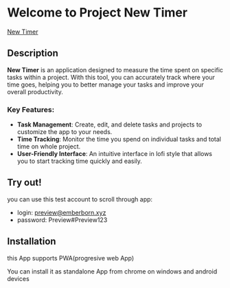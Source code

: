 # Welcome to Project New Timer

[New Timer](https://newtimer.vercel.app/)

## Description

**New Timer** is an application designed to measure the time spent on specific tasks within a project. With this tool, you can accurately track where your time goes, helping you to better manage your tasks and improve your overall productivity.

### Key Features:

- **Task Management**: Create, edit, and delete tasks and projects to customize the app to your needs.
- **Time Tracking**: Monitor the time you spend on individual tasks and total time on whole project.
- **User-Friendly Interface**: An intuitive interface in lofi style that allows you to start tracking time quickly and easily.

## Try out!

you can use this test account to scroll through app:

- login: preview@emberborn.xyz
- password: Preview#Preview123

## Installation

this App supports PWA(progresive web App)

You can install it as standalone App from chrome on windows and android devices
